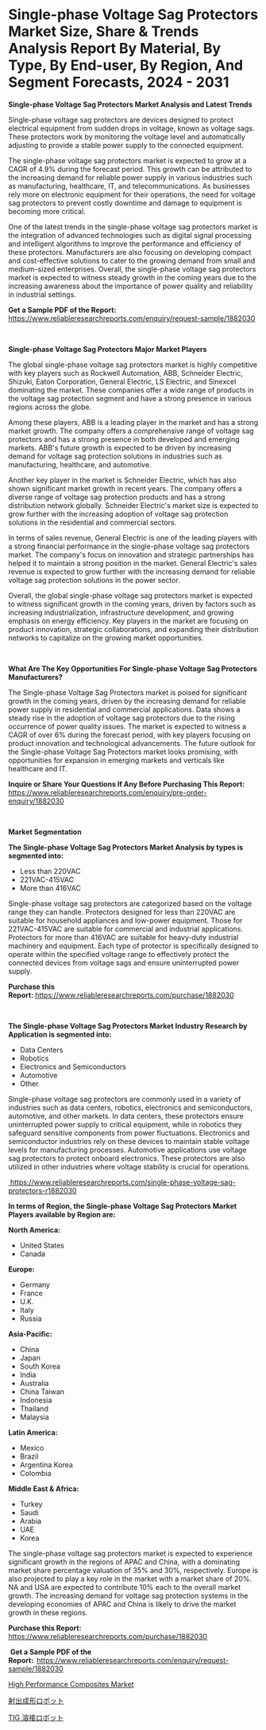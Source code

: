 <p><h1>Single-phase Voltage Sag Protectors Market Size, Share & Trends Analysis Report By Material, By Type, By End-user, By Region, And Segment Forecasts, 2024 - 2031</h1></p><p><strong>Single-phase Voltage Sag Protectors Market Analysis and Latest Trends</strong></p>
<p><p>Single-phase voltage sag protectors are devices designed to protect electrical equipment from sudden drops in voltage, known as voltage sags. These protectors work by monitoring the voltage level and automatically adjusting to provide a stable power supply to the connected equipment.</p><p>The single-phase voltage sag protectors market is expected to grow at a CAGR of 4.9% during the forecast period. This growth can be attributed to the increasing demand for reliable power supply in various industries such as manufacturing, healthcare, IT, and telecommunications. As businesses rely more on electronic equipment for their operations, the need for voltage sag protectors to prevent costly downtime and damage to equipment is becoming more critical.</p><p>One of the latest trends in the single-phase voltage sag protectors market is the integration of advanced technologies such as digital signal processing and intelligent algorithms to improve the performance and efficiency of these protectors. Manufacturers are also focusing on developing compact and cost-effective solutions to cater to the growing demand from small and medium-sized enterprises. Overall, the single-phase voltage sag protectors market is expected to witness steady growth in the coming years due to the increasing awareness about the importance of power quality and reliability in industrial settings.</p></p>
<p><strong>Get a Sample PDF of the Report:&nbsp;</strong> <a href="https://www.reliableresearchreports.com/enquiry/request-sample/1882030">https://www.reliableresearchreports.com/enquiry/request-sample/1882030</a></p>
<p>&nbsp;</p>
<p><strong>Single-phase Voltage Sag Protectors Major Market Players</strong></p>
<p><p>The global single-phase voltage sag protectors market is highly competitive with key players such as Rockwell Automation, ABB, Schneider Electric, Shizuki, Eaton Corporation, General Electric, LS Electric, and Sinexcel dominating the market. These companies offer a wide range of products in the voltage sag protection segment and have a strong presence in various regions across the globe.</p><p>Among these players, ABB is a leading player in the market and has a strong market growth. The company offers a comprehensive range of voltage sag protectors and has a strong presence in both developed and emerging markets. ABB's future growth is expected to be driven by increasing demand for voltage sag protection solutions in industries such as manufacturing, healthcare, and automotive.</p><p>Another key player in the market is Schneider Electric, which has also shown significant market growth in recent years. The company offers a diverse range of voltage sag protection products and has a strong distribution network globally. Schneider Electric's market size is expected to grow further with the increasing adoption of voltage sag protection solutions in the residential and commercial sectors.</p><p>In terms of sales revenue, General Electric is one of the leading players with a strong financial performance in the single-phase voltage sag protectors market. The company's focus on innovation and strategic partnerships has helped it to maintain a strong position in the market. General Electric's sales revenue is expected to grow further with the increasing demand for reliable voltage sag protection solutions in the power sector.</p><p>Overall, the global single-phase voltage sag protectors market is expected to witness significant growth in the coming years, driven by factors such as increasing industrialization, infrastructure development, and growing emphasis on energy efficiency. Key players in the market are focusing on product innovation, strategic collaborations, and expanding their distribution networks to capitalize on the growing market opportunities.</p></p>
<p>&nbsp;</p>
<p><strong>What Are The Key Opportunities For Single-phase Voltage Sag Protectors Manufacturers?</strong></p>
<p><p>The Single-phase Voltage Sag Protectors market is poised for significant growth in the coming years, driven by the increasing demand for reliable power supply in residential and commercial applications. Data shows a steady rise in the adoption of voltage sag protectors due to the rising occurrence of power quality issues. The market is expected to witness a CAGR of over 6% during the forecast period, with key players focusing on product innovation and technological advancements. The future outlook for the Single-phase Voltage Sag Protectors market looks promising, with opportunities for expansion in emerging markets and verticals like healthcare and IT.</p></p>
<p><strong>Inquire or Share Your Questions If Any Before Purchasing This Report:</strong> <a href="https://www.reliableresearchreports.com/enquiry/pre-order-enquiry/1882030">https://www.reliableresearchreports.com/enquiry/pre-order-enquiry/1882030</a></p>
<p>&nbsp;</p>
<p><strong>Market Segmentation</strong></p>
<p><strong>The Single-phase Voltage Sag Protectors Market Analysis by types is segmented into:</strong></p>
<p><ul><li>Less than 220VAC</li><li>221VAC-415VAC</li><li>More than 416VAC</li></ul></p>
<p><p>Single-phase voltage sag protectors are categorized based on the voltage range they can handle. Protectors designed for less than 220VAC are suitable for household appliances and low-power equipment. Those for 221VAC-415VAC are suitable for commercial and industrial applications. Protectors for more than 416VAC are suitable for heavy-duty industrial machinery and equipment. Each type of protector is specifically designed to operate within the specified voltage range to effectively protect the connected devices from voltage sags and ensure uninterrupted power supply.</p></p>
<p><strong>Purchase this Report:&nbsp;</strong><a href="https://www.reliableresearchreports.com/purchase/1882030">https://www.reliableresearchreports.com/purchase/1882030</a></p>
<p>&nbsp;</p>
<p><strong>The Single-phase Voltage Sag Protectors Market Industry Research by Application is segmented into:</strong></p>
<p><ul><li>Data Centers</li><li>Robotics</li><li>Electronics and Semiconductors</li><li>Automotive</li><li>Other</li></ul></p>
<p><p>Single-phase voltage sag protectors are commonly used in a variety of industries such as data centers, robotics, electronics and semiconductors, automotive, and other markets. In data centers, these protectors ensure uninterrupted power supply to critical equipment, while in robotics they safeguard sensitive components from power fluctuations. Electronics and semiconductor industries rely on these devices to maintain stable voltage levels for manufacturing processes. Automotive applications use voltage sag protectors to protect onboard electronics. These protectors are also utilized in other industries where voltage stability is crucial for operations.</p></p>
<p><a href="https://www.reliableresearchreports.com/single-phase-voltage-sag-protectors-r1882030">&nbsp;https://www.reliableresearchreports.com/single-phase-voltage-sag-protectors-r1882030</a></p>
<p><strong>In terms of Region, the Single-phase Voltage Sag Protectors Market Players available by Region are:</strong></p>
<p>
    <p> <strong> North America: </strong>
        <ul>
            <li>United States</li>
            <li>Canada</li>
        </ul>
        </p> 
    <p> <strong> Europe: </strong>
        <ul>
            <li>Germany</li>
            <li>France</li>
            <li>U.K.</li>
            <li>Italy</li>
            <li>Russia</li>
        </ul>
        </p> 
    <p> <strong> Asia-Pacific: </strong>
        <ul>
            <li>China</li>
            <li>Japan</li>
            <li>South Korea</li>
            <li>India</li>
            <li>Australia</li>
            <li>China Taiwan</li>
            <li>Indonesia</li>
            <li>Thailand</li>
            <li>Malaysia</li>
        </ul>
        </p> 
    <p> <strong> Latin America: </strong>
        <ul>
            <li>Mexico</li>
            <li>Brazil</li>
            <li>Argentina Korea</li>
            <li>Colombia</li>
        </ul>
        </p> 
    <p> <strong> Middle East & Africa: </strong>
        <ul>
            <li>Turkey</li>
            <li>Saudi</li>
            <li>Arabia</li>
            <li>UAE</li>
            <li>Korea</li>
        </ul>
    </p>
    </p>
<p><p>The single-phase voltage sag protectors market is expected to experience significant growth in the regions of APAC and China, with a dominating market share percentage valuation of 35% and 30%, respectively. Europe is also projected to play a key role in the market with a market share of 20%. NA and USA are expected to contribute 10% each to the overall market growth. The increasing demand for voltage sag protection systems in the developing economies of APAC and China is likely to drive the market growth in these regions.</p></p>
<p><strong>Purchase this Report: </strong><a href="https://www.reliableresearchreports.com/purchase/1882030">https://www.reliableresearchreports.com/purchase/1882030</a></p>
<p>&nbsp;<strong>Get a Sample PDF of the Report:&nbsp;&nbsp;</strong><a href="https://www.reliableresearchreports.com/enquiry/request-sample/1882030">https://www.reliableresearchreports.com/enquiry/request-sample/1882030</a></p>
<p><strong></strong></p>
<p><p><a href="https://issuu.com/reportprime-2/docs/high-performance-composites-market-_1a3ce1ad3da34d">High Performance Composites Market</a></p><p><a href="https://github.com/DwightHuels1/Market-Research-Report-List-1/blob/main/972219044331.md">射出成形ロボット</a></p><p><a href="https://github.com/tanyaali3/Market-Research-Report-List-1/blob/main/630991944330.md">TIG 溶接ロボット</a></p></p>